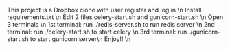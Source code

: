 This project is a Dropbox clone with user register and log in \n
Install requirements.txt \n
Edit 2 files celery-start.sh and gunicorn-start.sh \n
Open 3 terminals \n
1st terminal: run ./redis-server.sh to run redis server \n
2nd terminal: run ./celery-start.sh to start celery \n
3rd terminal: run ./gunicorn-start.sh to start gunicorn server\n
Enjoy!! \n
